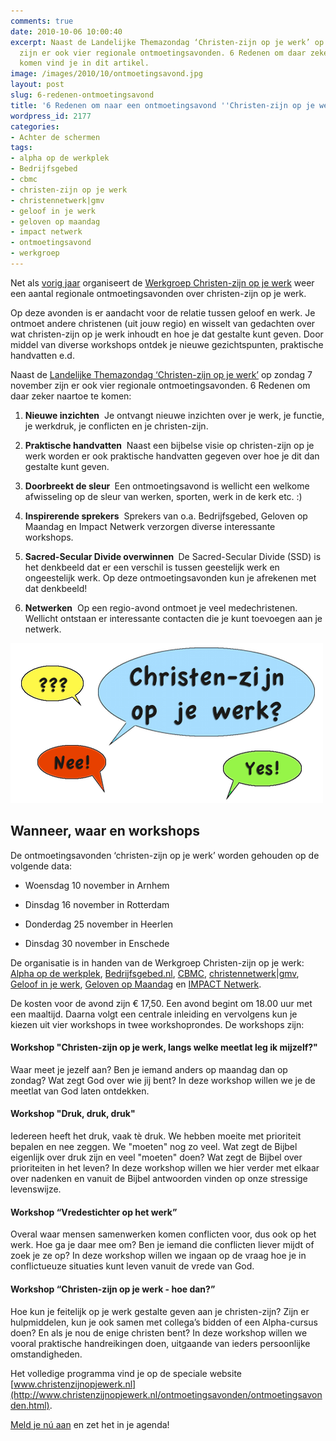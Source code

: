 ```yaml
---
comments: true
date: 2010-10-06 10:00:40
excerpt: Naast de Landelijke Themazondag ‘Christen-zijn op je werk’ op zondag 7 november
  zijn er ook vier regionale ontmoetingsavonden. 6 Redenen om daar zeker naartoe te
  komen vind je in dit artikel.
image: /images/2010/10/ontmoetingsavond.jpg
layout: post
slug: 6-redenen-ontmoetingsavond
title: '6 Redenen om naar een ontmoetingsavond ''Christen-zijn op je werk'' te komen '
wordpress_id: 2177
categories:
- Achter de schermen
tags:
- alpha op de werkplek
- Bedrijfsgebed
- cbmc
- christen-zijn op je werk
- christennetwerk|gmv
- geloof in je werk
- geloven op maandag
- impact netwerk
- ontmoetingsavond
- werkgroep
---
```


Net als [vorig jaar](/2009/11/20/terugblik-ontmoetingsavond-christen-zijn-op-je-werk-eindhoven/) organiseert de [Werkgroep Christen-zijn op je werk](http://www.christenzijnopjewerk.nl) weer een aantal regionale ontmoetingsavonden over christen-zijn op je werk.

Op deze avonden is er aandacht voor de relatie tussen geloof en werk. Je ontmoet andere christenen (uit jouw regio) en wisselt van gedachten over wat christen-zijn op je werk inhoudt en hoe je dat gestalte kunt geven. Door middel van diverse workshops ontdek je nieuwe gezichtspunten, praktische handvatten e.d.



Naast de [Landelijke Themazondag ‘Christen-zijn op je werk’](/2010/09/22/6-redenen-themazondag/) op zondag 7 november zijn er ook vier regionale ontmoetingsavonden. 6 Redenen om daar zeker naartoe te komen:



	
  1. **Nieuwe inzichten**
 Je ontvangt nieuwe inzichten over je werk, je functie, je werkdruk, je conflicten en je christen-zijn.

	
  2. **Praktische handvatten**
 Naast een bijbelse visie op christen-zijn op je werk worden er ook praktische handvatten gegeven over hoe je dit dan gestalte kunt geven.

	
  3. **Doorbreekt de sleur **
Een ontmoetingsavond is wellicht een welkome afwisseling op de sleur van werken, sporten, werk in de kerk etc. :)

	
  4. **Inspirerende sprekers**
 Sprekers van o.a. Bedrijfsgebed, Geloven op Maandag en Impact Netwerk verzorgen diverse interessante workshops.

	
  5. **Sacred-Secular Divide overwinnen **
De Sacred-Secular Divide (SSD) is het denkbeeld dat er een verschil is tussen geestelijk werk en ongeestelijk werk. Op deze ontmoetingsavonden kun je afrekenen met dat denkbeeld!

	
  6. **Netwerken**
 Op een regio-avond ontmoet je veel medechristenen. Wellicht ontstaan er interessante contacten die je kunt toevoegen aan je netwerk.



![Logo Werkgroep Christen-zijn op je werk](/images/2010/09/logo-werkgroep.png)



## Wanneer, waar en workshops


De ontmoetingsavonden ‘christen-zijn op je werk’ worden gehouden op de volgende data:



	
  * Woensdag 10 november in Arnhem

	
  * Dinsdag 16 november in Rotterdam

	
  * Donderdag 25 november in Heerlen

	
  * Dinsdag 30 november in Enschede



De organisatie is in handen van de Werkgroep Christen-zijn op je werk: [Alpha op de werkplek](http://www.alphaopdewerkplek.nl/), [Bedrijfsgebed.nl](http://www.bedrijfsgebed.nl/), [CBMC](http://www.cbmc.nl/), [christennetwerk|gmv](http://www.cgmv.nl/), [Geloof in je werk](http://www.geloofinjewerk.nl), [Geloven op Maandag](http://www.gelovenopmaandag.nl/) en [IMPACT Netwerk](http://www.impactnetwerk.nl/).

De kosten voor de avond zijn € 17,50. Een avond begint om 18.00 uur met een maaltijd. Daarna volgt een centrale inleiding en vervolgens kun je kiezen uit vier workshops in twee workshoprondes. De workshops zijn:



#### Workshop "Christen-zijn op je werk, langs welke meetlat leg ik mijzelf?"


Waar meet je jezelf aan? Ben je iemand anders op maandag dan op zondag? Wat zegt God over wie jij bent? 
In deze workshop willen we je de meetlat van God laten ontdekken.



#### Workshop "Druk, druk, druk"


Iedereen heeft het druk, vaak tè druk. We hebben moeite met prioriteit bepalen en nee zeggen. We "moeten" nog zo veel. Wat zegt de Bijbel eigenlijk over druk zijn en veel "moeten" doen? Wat zegt de Bijbel over prioriteiten in het leven?
In deze workshop willen we hier verder met elkaar over nadenken en vanuit de Bijbel antwoorden vinden op onze stressige levenswijze.



#### Workshop “Vredestichter op het werk”


Overal waar mensen samenwerken komen conflicten voor, dus ook op het werk. Hoe ga je daar mee om? Ben je iemand die conflicten liever mijdt of zoek je ze op?
In deze workshop willen we ingaan op de vraag hoe je in conflictueuze situaties kunt leven vanuit de vrede van God.



#### Workshop “Christen-zijn op je werk - hoe dan?”


Hoe kun je feitelijk op je werk gestalte geven aan je christen-zijn? Zijn er hulpmiddelen, kun je ook samen met collega’s bidden of een Alpha-cursus doen? En als je nou de enige christen bent?
In deze workshop willen we vooral praktische handreikingen doen, uitgaande van ieders persoonlijke omstandigheden.

Het volledige programma vind je op de speciale website [www.christenzijnopjewerk.nl](http://www.christenzijnopjewerk.nl/ontmoetingsavonden/ontmoetingsavonden.html).

[Meld je nú aan](http://www.christenzijnopjewerk.nl/ontmoetingsavonden/aanmelden.html) en zet het in je agenda!
